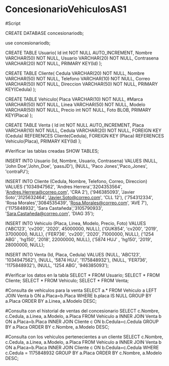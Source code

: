 # ConcesionarioVehiculosAS1

#Script 

  CREATE DATABASE concesionariodb;
  
  use concesionariodb;
  
  CREATE TABLE Usuario(
  Id int NOT NULL AUTO_INCREMENT,
  Nombre VARCHAR(50) NOT NULL,
  Usuario VARCHAR(20) NOT NULL,
  Contrasena VARCHAR(20) NOT NULL,
  PRIMARY KEY(Id)
  );
  
  CREATE TABLE Cliente(
  Cedula VARCHAR(20) NOT NULL,
  Nombre VARCHAR(50) NOT NULL,
  Telefono VARCHAR(10) NOT NULL,
  Correo VARCHAR(50) NOT NULL,
  Direccion VARCHAR(50) NOT NULL,
  PRIMARY KEY(Cedula)
  );
  
  CREATE TABLE Vehiculo(
  Placa VARCHAR(10) NOT NULL,
  #Marca VARCHAR(50) NOT NULL,
  Linea VARCHAR(50) NOT NULL,
  Modelo VARCHAR(50) NOT NULL,
  Precio int NOT NULL,
  Foto BLOB,
  PRIMARY KEY(Placa)
  );
  
  CREATE TABLE Venta (
  Id int NOT NULL AUTO_INCREMENT,
  Placa VARCHAR(10) NOT NULL,
  Cedula VARCHAR(20) NOT NULL,
  FOREIGN KEY (Cedula) REFERENCES Cliente(Cedula),
  FOREIGN KEY (Placa) REFERENCES Vehiculo(Placa),
  PRIMARY KEY(Id)
  );
  
  #Verificar las tablas creadas
  SHOW TABLES;
  
  INSERT INTO Usuario (Id, Nombre, Usuario, Contrasena) VALUES 
  (NULL, 'John Doe','John_Doe', 'passJD'),
  (NULL, 'Paco Jones','Paco_Jones', 'contraPJ');
  
  INSERT INTO Cliente (Cedula, Nombre, Telefono, Correo, Direccion) VALUES 
  ('1034947562', 'Andres Herrera','3204353564', 'Andres.Herrera@correo.com', 'CRA 2'),
  ('946385093', 'Javier Soto','3125632464', 'Javier.Soto@correo.com', 'CLL 12'),
  ('754312334', 'Rosa Morales','3084535439', 'Rosa.Morales@correo.com', 'AVE 7'),
  ('1175848932', 'Sara Castañeda','3105790933', 'Sara.Castañeda@correo.com', 'DIAG 35');
  
  INSERT INTO Vehiculo (Placa, Linea, Modelo, Precio, Foto) VALUES 
  ('ABC123', 'cv200', '2020', 45000000, NULL),
  ('GUK854', 'cv200', '2019', 37000000, NULL),
  ('FER736', 'cv200', '2020', 71000000, NULL),
  ('1254 ABG' , 'hg150', '2018', 22000000, NULL),
  ('5874 HUJ' , 'hg150', '2019', 28000000, NULL);
  
  INSERT INTO Venta (Id, Placa, Cedula) VALUES 
  (NULL, 'ABC123', '1034947562'),
  (NULL, '5874 HUJ', '1175848932'),
  (NULL, 'FER736', '1175848932'),
  (NULL, '1254 ABG', '946385093');
  
  #Verificar los datos en la tabla
  SELECT * FROM Usuario;
  SELECT * FROM Cliente;
  SELECT * FROM Vehiculo;
  SELECT * FROM Venta;
  
  
  #Consulta de vehículos para la venta
  SELECT a.*
  FROM Vehiculo a
  LEFT JOIN Venta b ON a.Placa=b.Placa
  WHERE b.placa IS NULL
  GROUP BY a.Placa
  ORDER BY a.Linea, a.Modelo DESC;
  
  
  #Consulta con el historial de ventas del concesionario
  SELECT c.Nombre, c.Cedula, a.Linea, a.Modelo, a.Placa
  FROM Vehiculo a
  INNER JOIN Venta b ON a.Placa=b.Placa
  INNER JOIN Cliente c ON b.Cedula=c.Cedula
  GROUP BY a.Placa
  ORDER BY c.Nombre, a.Modelo DESC;
  
  
  #Consulta con los vehículos pertenecientes a un cliente
  SELECT c.Nombre, c.Cedula, a.Linea, a.Modelo, a.Placa
  FROM Vehiculo a
  INNER JOIN Venta b ON a.Placa=b.Placa
  INNER JOIN Cliente c ON b.Cedula=c.Cedula
  WHERE c.Cedula = 1175848932
  GROUP BY a.Placa
  ORDER BY c.Nombre, a.Modelo DESC;
